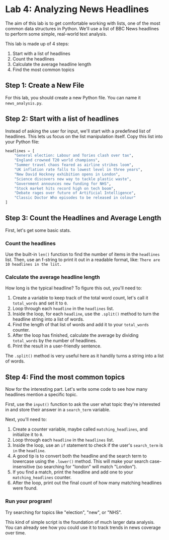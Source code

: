 # Lab 4: Analyzing News Headlines

The aim of this lab is to get comfortable working with lists, one of the most common data structures in Python. We'll use a list of BBC News headlines to perform some simple, real-world text analysis.

This lab is made up of 4 steps:
1.  Start with a list of headlines
2.  Count the headlines
3.  Calculate the average headline length
4.  Find the most common topics

## Step 1: Create a New File

For this lab, you should create a new Python file. You can name it `news_analysis.py`.

## Step 2: Start with a list of headlines

Instead of asking the user for input, we'll start with a predefined list of headlines. This lets us focus on the list manipulation itself. Copy this list into your Python file:

```python
headlines = [
    "General election: Labour and Tories clash over tax",
    "England crowned T20 world champions",
    "Summer travel chaos feared as airline strikes loom",
    "UK inflation rate falls to lowest level in three years",
    "New David Hockney exhibition opens in London",
    "Science discovers new way to tackle plastic waste",
    "Government announces new funding for NHS",
    "Stock market hits record high on tech boom",
    "Debate rages over future of Artificial Intelligence",
    "Classic Doctor Who episodes to be released in colour"
]
```

## Step 3: Count the Headlines and Average Length

First, let's get some basic stats.

### Count the headlines
Use the built-in `len()` function to find the number of items in the `headlines` list. Then, use an f-string to print it out in a readable format, like: `There are 10 headlines in the list.`

### Calculate the average headline length
How long is the typical headline? To figure this out, you'll need to:
1.  Create a variable to keep track of the total word count, let's call it `total_words` and set it to `0`.
2.  Loop through each `headline` in the `headlines` list.
3.  Inside the loop, for each `headline`, use the `.split()` method to turn the headline string into a list of words.
4.  Find the length of that list of words and add it to your `total_words` counter.
5.  After the loop has finished, calculate the average by dividing `total_words` by the number of headlines.
6.  Print the result in a user-friendly sentence.

The `.split()` method is very useful here as it handily turns a string into a list of words.

## Step 4: Find the most common topics

Now for the interesting part. Let's write some code to see how many headlines mention a specific topic.

First, use the `input()` function to ask the user what topic they're interested in and store their answer in a `search_term` variable.

Next, you'll need to:
1.  Create a counter variable, maybe called `matching_headlines`, and initialize it to `0`.
2.  Loop through each `headline` in the `headlines` list.
3.  Inside the loop, use an `if` statement to check if the user's `search_term` is `in` the `headline`.
4.  A good tip is to convert both the headline and the search term to lowercase using the `.lower()` method. This will make your search case-insensitive (so searching for "london" will match "London").
5.  If you find a match, print the headline and add one to your `matching_headlines` counter.
6.  After the loop, print out the final count of how many matching headlines were found.

### Run your program!
Try searching for topics like "election", "new", or "NHS".

This kind of simple script is the foundation of much larger data analysis. You can already see how you could use it to track trends in news coverage over time. 